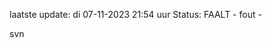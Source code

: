laatste update: 
di 07-11-2023 21:54   uur 
Status: FAALT - fout - 
<div class="service R">svn</div>